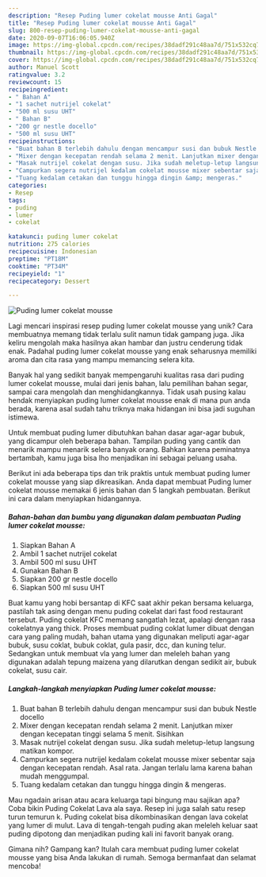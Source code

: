 ```yaml
---
description: "Resep Puding lumer cokelat mousse Anti Gagal"
title: "Resep Puding lumer cokelat mousse Anti Gagal"
slug: 800-resep-puding-lumer-cokelat-mousse-anti-gagal
date: 2020-09-07T16:06:05.940Z
image: https://img-global.cpcdn.com/recipes/38dadf291c48aa7d/751x532cq70/puding-lumer-cokelat-mousse-foto-resep-utama.jpg
thumbnail: https://img-global.cpcdn.com/recipes/38dadf291c48aa7d/751x532cq70/puding-lumer-cokelat-mousse-foto-resep-utama.jpg
cover: https://img-global.cpcdn.com/recipes/38dadf291c48aa7d/751x532cq70/puding-lumer-cokelat-mousse-foto-resep-utama.jpg
author: Manuel Scott
ratingvalue: 3.2
reviewcount: 15
recipeingredient:
- " Bahan A"
- "1 sachet nutrijel cokelat"
- "500 ml susu UHT"
- " Bahan B"
- "200 gr nestle docello"
- "500 ml susu UHT"
recipeinstructions:
- "Buat bahan B terlebih dahulu dengan mencampur susi dan bubuk Nestle docello"
- "Mixer dengan kecepatan rendah selama 2 menit. Lanjutkan mixer dengan kecepatan tinggi selama 5 menit. Sisihkan"
- "Masak nutrijel cokelat dengan susu. Jika sudah meletup-letup langsung matikan kompor."
- "Campurkan segera nutrijel kedalam cokelat mousse mixer sebentar saja dengan kecepatan rendah. Asal rata. Jangan terlalu lama karena bahan mudah menggumpal."
- "Tuang kedalam cetakan dan tunggu hingga dingin &amp; mengeras."
categories:
- Resep
tags:
- puding
- lumer
- cokelat

katakunci: puding lumer cokelat 
nutrition: 275 calories
recipecuisine: Indonesian
preptime: "PT18M"
cooktime: "PT34M"
recipeyield: "1"
recipecategory: Dessert

---
```



![Puding lumer cokelat mousse](https://img-global.cpcdn.com/recipes/38dadf291c48aa7d/751x532cq70/puding-lumer-cokelat-mousse-foto-resep-utama.jpg)

Lagi mencari inspirasi resep puding lumer cokelat mousse yang unik? Cara membuatnya memang tidak terlalu sulit namun tidak gampang juga. Jika keliru mengolah maka hasilnya akan hambar dan justru cenderung tidak enak. Padahal puding lumer cokelat mousse yang enak seharusnya memiliki aroma dan cita rasa yang mampu memancing selera kita.

Banyak hal yang sedikit banyak mempengaruhi kualitas rasa dari puding lumer cokelat mousse, mulai dari jenis bahan, lalu pemilihan bahan segar, sampai cara mengolah dan menghidangkannya. Tidak usah pusing kalau hendak menyiapkan puding lumer cokelat mousse enak di mana pun anda berada, karena asal sudah tahu triknya maka hidangan ini bisa jadi suguhan istimewa.

Untuk membuat puding lumer dibutuhkan bahan dasar agar-agar bubuk, yang dicampur oleh beberapa bahan. Tampilan puding yang cantik dan menarik mampu menarik selera banyak orang. Bahkan karena peminatnya bertambah, kamu juga bisa lho menjadikan ini sebagai peluang usaha.


Berikut ini ada beberapa tips dan trik praktis untuk membuat puding lumer cokelat mousse yang siap dikreasikan. Anda dapat membuat Puding lumer cokelat mousse memakai 6 jenis bahan dan 5 langkah pembuatan. Berikut ini cara dalam menyiapkan hidangannya.

<!--inarticleads1-->

##### Bahan-bahan dan bumbu yang digunakan dalam pembuatan Puding lumer cokelat mousse:

1. Siapkan  Bahan A
1. Ambil 1 sachet nutrijel cokelat
1. Ambil 500 ml susu UHT
1. Gunakan  Bahan B
1. Siapkan 200 gr nestle docello
1. Siapkan 500 ml susu UHT


Buat kamu yang hobi bersantap di KFC saat akhir pekan bersama keluarga, pastilah tak asing dengan menu puding cokelat dari fast food restaurant tersebut. Puding cokelat KFC memang sangatlah lezat, apalagi dengan rasa cokelatnya yang thick. Proses membuat puding coklat lumer dibuat dengan cara yang paling mudah, bahan utama yang digunakan meliputi agar-agar bubuk, susu coklat, bubuk coklat, gula pasir, dcc, dan kuning telur. Sedangkan untuk membuat vla yang lumer dan meleleh bahan yang digunakan adalah tepung maizena yang dilarutkan dengan sedikit air, bubuk cokelat, susu cair. 

<!--inarticleads2-->

##### Langkah-langkah menyiapkan Puding lumer cokelat mousse:

1. Buat bahan B terlebih dahulu dengan mencampur susi dan bubuk Nestle docello
1. Mixer dengan kecepatan rendah selama 2 menit. Lanjutkan mixer dengan kecepatan tinggi selama 5 menit. Sisihkan
1. Masak nutrijel cokelat dengan susu. Jika sudah meletup-letup langsung matikan kompor.
1. Campurkan segera nutrijel kedalam cokelat mousse mixer sebentar saja dengan kecepatan rendah. Asal rata. Jangan terlalu lama karena bahan mudah menggumpal.
1. Tuang kedalam cetakan dan tunggu hingga dingin &amp; mengeras.


Mau ngadain arisan atau acara keluarga tapi bingung mau sajikan apa? Coba bikin Puding Cokelat Lava ala saya. Resep ini juga salah satu resep turun temurun k. Puding cokelat bisa dikombinasikan dengan lava cokelat yang lumer di mulut. Lava di tengah-tengah puding akan meleleh keluar saat puding dipotong dan menjadikan puding kali ini favorit banyak orang. 

Gimana nih? Gampang kan? Itulah cara membuat puding lumer cokelat mousse yang bisa Anda lakukan di rumah. Semoga bermanfaat dan selamat mencoba!
